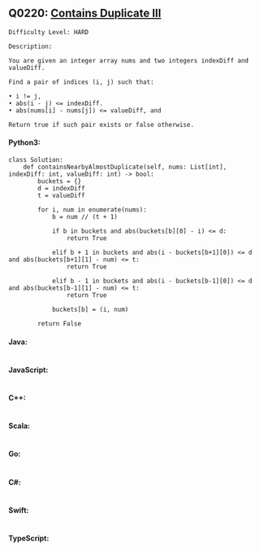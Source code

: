 ## Q0220: [Contains Duplicate III](https://leetcode.com/problems/contains-duplicate-iii/)

```
Difficulty Level: HARD
```

```
Description:

You are given an integer array nums and two integers indexDiff and valueDiff.

Find a pair of indices (i, j) such that:

• i != j,
• abs(i - j) <= indexDiff.
• abs(nums[i] - nums[j]) <= valueDiff, and

Return true if such pair exists or false otherwise.
```

#### Python3:

```
class Solution:
    def containsNearbyAlmostDuplicate(self, nums: List[int], indexDiff: int, valueDiff: int) -> bool:
        buckets = {}
        d = indexDiff
        t = valueDiff 

        for i, num in enumerate(nums):
            b = num // (t + 1)

            if b in buckets and abs(buckets[b][0] - i) <= d:
                return True

            elif b + 1 in buckets and abs(i - buckets[b+1][0]) <= d and abs(buckets[b+1][1] - num) <= t:
                return True

            elif b - 1 in buckets and abs(i - buckets[b-1][0]) <= d and abs(buckets[b-1][1] - num) <= t:
                return True

            buckets[b] = (i, num)

        return False
```

#### Java:

```

```

#### JavaScript:

```

```

#### C++:

```

```

#### Scala:

```

```

#### Go:

```

```

#### C#:

```

```

#### Swift:

```

```

#### TypeScript:

```

```